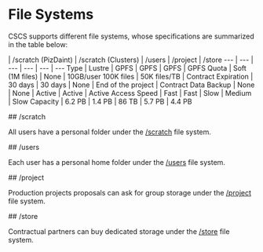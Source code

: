 # File Systems

CSCS supports different file systems, whose specifications are summarized in the table below:
	
 | /scratch (PizDaint) | /scratch (Clusters) | /users | /project | /store
 --- | --- | --- | --- | --- | --- 
Type | Lustre | GPFS | GPFS | GPFS | GPFS
Quota |	Soft (1M files) | None | 10GB/user     100K files | 50K files/TB | Contract
Expiration | 30 days | 30 days | None | End of the project | Contract
Data Backup | None | None | Active | Active | Active
Access Speed | Fast | Fast | Slow  | Medium | Slow
Capacity | 6.2 PB | 1.4 PB | 86 TB | 5.7 PB | 4.4 PB

## /scratch

All users have a personal folder under the [/scratch](https://eth-cscs.github.io/storage/file_systems/scratch) file system.

## /users

Each user has a personal home folder under the [/users](https://eth-cscs.github.io/storage/file_systems/users) file system.

## /project

Production projects proposals can ask for group storage under the [/project](https://eth-cscs.github.io/storage/file_systems/project) file system.

## /store

Contractual partners can buy dedicated storage under the [/store](https://eth-cscs.github.io/storage/file_systems/store) file system.

